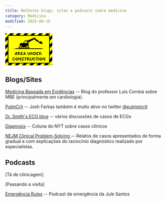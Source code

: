 ```yaml
---
title: Melhores blogs, sites e podcasts sobre medicina
category: Medicina
modified: 2023-09-15
---
```


![](/img/gifs/area.gif)

## Blogs/Sites

[Medicina Baseada em Evidências](https://medicinabaseadaemevidencias.blogspot.com/) -- Blog do professor Luis Correia sobre MBE (principalmente em cardiologia).

[PulmCrit](https://emcrit.org/category/pulmcrit/) -- Josh Farkas também é muito ativo no twitter [@pulmmcrit](https://twitter.com/PulmCrit)

[Dr. Smith's ECG blog](https://hqmeded-ecg.blogspot.com/) -- vários discussões de casos de ECGs

[Diagnosis](https://www.nytimes.com/column/diagnosis) -- Coluna do NYT sobre casos clínicos

[NEJM Clinical Problem-Solving ](https://www.nejm.org/medical-articles/clinical-problem-solving) -- Relatos de casos apresentados de forma gradual e com explicações do raciocínio diagnóstico realizado por especialistas.

## Podcasts

[Tá de clinicagem]

[Passando a visita]

[Emergência Rules](https://emergenciarules.com/) -- Podcast de emergência da Jule Santos